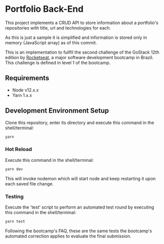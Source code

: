 # Portfolio Back-End

This project implements a CRUD API to store information about a portfolio's repositories with title, url and technologies for each.

As this is just a sample it is simplified and information is stored only in memory (JavaScript array) as of this commit.

This is an implementation to fullfil the second challenge of the GoStack 12th edition by [Rocketseat](https://rocketseat.com.br/), a major software development bootcamp in Brazil. This challenge is defined in level 1 of the bootcamp.

## Requirements

* Node v12.x.x
* Yarn 1.x.x

## Development Environment Setup

Clone this repository, enter its directory and execute this command in the shell/terminal:

```bash
yarn
```

### Hot Reload

Execute this command in the shell/terminal:

```bash
yarn dev
```

This will invoke nodemon which will start node and keep restarting it upon each saved file change.

### Testing

Execute the 'test' script to perform an automated test round by executing this command in the shell/terminal:

```bash
yarn test
```

Following the bootcamp's FAQ, these are the same tests the bootcamp's automated correction applies to evaluate the final submission.
